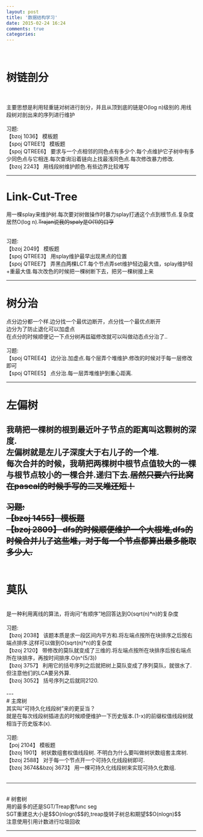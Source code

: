 ```yaml
---
layout: post
title: '数据结构学习'
date: 2015-02-24 16:24
comments: true
categories: 
---
```

<!--more-->
<br>

# 树链剖分

<br>

主要思想是利用轻重链对树进行剖分，并且从顶到底的链是O(log n)级别的.用线段树对剖出来的序列进行维护<br>
<br>
习题:<br>
【bzoj 1036】 模板题<br>
【spoj QTREE1】 模板题<br>
【spoj QTREE6】 要求与一个点相邻的同色点有多少个.每个点维护它子树中有多少同色点与它相连.每次查询沿着链向上找最浅同色点.每次修改暴力修改.<br>
【bzoj 2243】 用线段树维护颜色.有些边界比较难写<br>

---

# Link-Cut-Tree
用一棵splay来维护树.每次要对树做操作时暴力splay打通这个点到根节点.复杂度居然O(log n).<del>Trajan说我的spaly是O(1)的口亨<del>
<br>
<br>

习题:<br>
【bzoj 2049】 模板题<br>
【spoj QTREE3】 用splay维护最早出现黑点的位置<br>
【spoj QTREE7】 弄黑白两棵LCT.每个节点弄set维护轻边最大值，splay维护轻+重最大值.每次改色的时候把一棵树断下去，把另一棵树接上来<br>

---

# 树分治
点分边分都一个样.边分找一个最优边断开，点分找一个最优点断开<br>
边分为了防止退化可以加虚点<br>
在点分的时候顺便记一下点分树再兹磁修改就可以叫做动态点分治了..<br>
<br>
习题:<br>
【spoj QTREE4】 边分治.加虚点.每个层弄个堆维护.修改的时候对于每一层修改即可<br>
【spoj QTREE5】 点分治.每一层弄堆维护到重心距离.<br>

---

# 左偏树<br>

我萌把一棵树的根到最近叶子节点的距离叫这颗树的深度.<br>
左偏树就是左儿子深度大于右儿子的一个堆.<br>
每次合并的时候，我萌把两棵树中根节点值较大的一棵与根节点较小的一棵合并.递归下去.<del>居然只要六行比窝在pascal的时候手写的二叉堆还短！<del><br>
<br>
习题:<br>
【bzoj 1455】 模板题<br>
【bzoj 2809】 dfs的时候顺便维护一个大根堆,dfs的时候合并儿子这些堆，对于每一个节点都算出最多能取多少人.<br>
<br>
---

# 莫队
<br>
是一种利用离线的算法，将询问“有顺序”地回答达到O(sqrt(n)*n)的复杂度<br>
<br>
习题:<br>
【bzoj 2038】 该题本质是求一段区间内平方和.将左端点按所在块排序之后按右端点排序.这样可以做到O(sqrt(n)*n)的复杂度<br>
【bzoj 2120】 带修改的莫队就变成了三维的.将左端点按所在块排序后按右端点所在块排序，再按时间排序.O(n^(5/3))<br>
【bzoj 3757】 利用它的括号序列之后就把树上莫队变成了序列莫队，就很水了.但注意他们的LCA要另外算.<br>
【bzoj 3052】 括号序列之后就同2120.<br>
<br>
---
<br>
# 主席树
<br>
其实叫“可持久化线段树”来的更妥当？<br>
就是在每次线段树插进去的时候顺便维护一下历史版本.(1-x)的前缀权值线段树就相当于历史版本(x).<br>
<br>
习题:<br>
【poj 2104】 模板题<br>
【bzoj 1901】 树状数组套权值线段树. 不明白为什么要叫做树状数组套主席树.<br>
【bzoj 2588】 对于每一个节点开一个可持久化线段树即可.<br>
【bzoj 3674&&bzoj 3673】 用一棵可持久化线段树来实现可持久化数组.<br>
<br>

---
<br>
# 树套树
<br>
用的最多的还是SGT/Treap套func seg<br>
SGT重建总大小是$$O(nlogn)$$的,treap旋转子树总和期望$$O(nlogn)$$<br>
注意使用引用计数进行垃圾回收<br>

---


